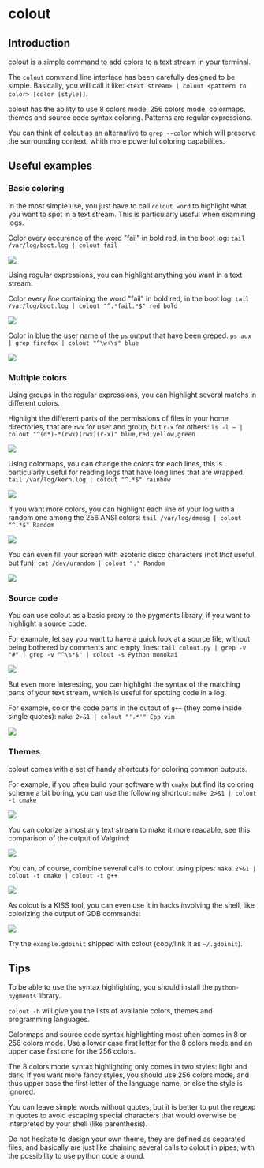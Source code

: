 
# colout

## Introduction

colout is a simple command to add colors to a text stream in your terminal.

The `colout` command line interface has been carefully designed to be simple. Basically, you will call it like: `<text
stream> | colout <pattern to color> [color [style]]`.

colout has the ability to use 8 colors mode, 256 colors mode, colormaps, themes and source code syntax coloring.
Patterns are regular expressions.

You can think of colout as an alternative to `grep --color` which will preserve the surrounding context, whith more
powerful coloring capabilites.


## Useful examples

### Basic coloring

In the most simple use, you just have to call `colout word` to highlight what you want to spot in a text stream. This is
particularly useful when examining logs.

Color every occurence of the word "fail" in bold red, in the boot log:
`tail /var/log/boot.log | colout fail`

![](boot_log_fail_red_bold.png)

Using regular expressions, you can highlight anything you want in a text stream.

Color every _line_ containing the word "fail" in bold red, in the boot log:
`tail /var/log/boot.log | colout "^.*fail.*$" red bold`

![](boot_log_fail_line_red_bold.png)

Color in blue the user name of the `ps` output that have been greped:
`ps aux | grep firefox | colout "^\w+\s" blue`

![](ps_grep_firefox_user_blue.png)


### Multiple colors

Using groups in the regular expressions, you can highlight several matchs in different colors.

Highlight the different parts of the permissions of files in your home directories, that are `rwx` for user and group,
but `r-x` for others:
`ls -l ~ | colout "^(d*)-*(rwx)(rwx)(r-x)" blue,red,yellow,green`

![](ll_perms_groups_4_colors.png)

Using colormaps, you can change the colors for each lines, this is particularly useful for reading logs that have long
lines that are wrapped.
`tail /var/log/kern.log | colout "^.*$" rainbow`

![](kern_log_rainbow.png)

If you want more colors, you can highlight each line of your log with a random one among the 256 ANSI colors:
`tail /var/log/dmesg | colout "^.*$" Random`

![](dmesg_Random.png)

You can even fill your screen with esoteric disco characters (not _that_ useful, but fun):
`cat /dev/urandom | colout "." Random`

![](urandom_character.png)


### Source code

You can use colout as a basic proxy to the pygments library, if you want to highlight a source code.

For example, let say you want to have a quick look at a source file, without being bothered by comments and empty lines:
`tail colout.py | grep -v "#" | grep -v "^\s*$" | colout -s Python monokai`

![](code_grep_monokai.png)

But even more interesting, you can highlight the syntax of the matching parts of your text stream, which is useful
for spotting code in a log.

For example, color the code parts in the output of `g++` (they come inside single quotes):
`make 2>&1 | colout "'.*'" Cpp vim`

![](make_Cpp_vim.png)


### Themes

colout comes with a set of handy shortcuts for coloring common outputs.

For example, if you often build your software with `cmake` but find its coloring scheme a bit boring, you can use the
following shortcut:
`make 2>&1 | colout -t cmake`

![](cmake_theme_paradiseo.png)

You can colorize almost any text stream to make it more readable, see this comparison of the output of Valgrind:

![](valgrind_colout.png)

You can, of course, combine several calls to colout using pipes:
`make 2>&1 | colout -t cmake | colout -t g++`

![](themes_cmake_g++_paradiseo.png)

As colout is a KISS tool, you can even use it in hacks involving the shell,
like colorizing the output of GDB commands:

![](gdb_colout.png)

Try the `example.gdbinit` shipped with colout (copy/link it as `~/.gdbinit`).


## Tips

To be able to use the syntax highlighting, you should install the `python-pygments` library.

`colout -h` will give you the lists of available colors, themes and programming languages.

Colormaps and source code syntax highlighting most often comes in 8 or 256 colors mode. Use a lower case first letter
for the 8 colors mode and an upper case first one for the 256 colors.

The 8 colors mode syntax highlighting only comes in two styles: light and dark. If you want more fancy styles, you
should use 256 colors mode, and thus upper case the first letter of the language name, or else the style is ignored.

You can leave simple words without quotes, but it is better to put the regexp in quotes to avoid escaping special
characters that would overwise be interpreted
by your shell (like parenthesis).

Do not hesitate to design your own theme, they are defined as separated files, and basically are just like chaining
several calls to colout in pipes, with the possibility to use python code around.

